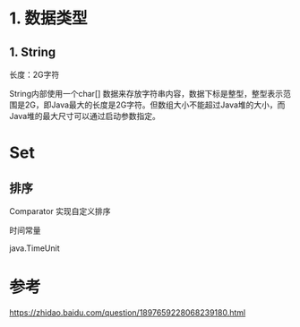 # 1. 数据类型

## 1. String

长度：2G字符

String内部使用一个char[] 数据来存放字符串内容，数据下标是整型，整型表示范围是2G，即Java最大的长度是2G字符。但数组大小不能超过Java堆的大小，而Java堆的最大尺寸可以通过启动参数指定。





# Set

## 排序

Comparator 实现自定义排序



时间常量

java.TimeUnit



# 参考

https://zhidao.baidu.com/question/1897659228068239180.html